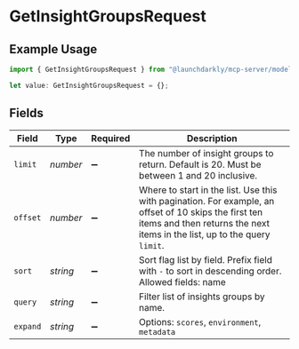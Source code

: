 # GetInsightGroupsRequest

## Example Usage

```typescript
import { GetInsightGroupsRequest } from "@launchdarkly/mcp-server/models/operations";

let value: GetInsightGroupsRequest = {};
```

## Fields

| Field                                                                                                                                                                              | Type                                                                                                                                                                               | Required                                                                                                                                                                           | Description                                                                                                                                                                        |
| ---------------------------------------------------------------------------------------------------------------------------------------------------------------------------------- | ---------------------------------------------------------------------------------------------------------------------------------------------------------------------------------- | ---------------------------------------------------------------------------------------------------------------------------------------------------------------------------------- | ---------------------------------------------------------------------------------------------------------------------------------------------------------------------------------- |
| `limit`                                                                                                                                                                            | *number*                                                                                                                                                                           | :heavy_minus_sign:                                                                                                                                                                 | The number of insight groups to return. Default is 20. Must be between 1 and 20 inclusive.                                                                                         |
| `offset`                                                                                                                                                                           | *number*                                                                                                                                                                           | :heavy_minus_sign:                                                                                                                                                                 | Where to start in the list. Use this with pagination. For example, an offset of 10 skips the first ten items and then returns the next items in the list, up to the query `limit`. |
| `sort`                                                                                                                                                                             | *string*                                                                                                                                                                           | :heavy_minus_sign:                                                                                                                                                                 | Sort flag list by field. Prefix field with <code>-</code> to sort in descending order. Allowed fields: name                                                                        |
| `query`                                                                                                                                                                            | *string*                                                                                                                                                                           | :heavy_minus_sign:                                                                                                                                                                 | Filter list of insights groups by name.                                                                                                                                            |
| `expand`                                                                                                                                                                           | *string*                                                                                                                                                                           | :heavy_minus_sign:                                                                                                                                                                 | Options: `scores`, `environment`, `metadata`                                                                                                                                       |